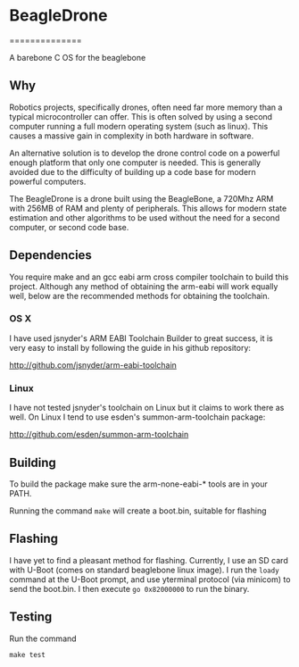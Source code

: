 # BeagleDrone
==============

A barebone C OS for the beaglebone


## Why

Robotics projects, specifically drones, often need far more memory than a
typical microcontroller can offer. This is often solved by using a second
computer running a full modern operating system (such as linux). This causes a
massive gain in complexity in both hardware in software.

An alternative solution is to develop the drone control code on a powerful
enough platform that only one computer is needed. This is generally avoided
due to the difficulty of building up a code base for modern powerful computers.

The BeagleDrone is a drone built using the BeagleBone, a 720Mhz ARM with 256MB
of RAM and plenty of peripherals. This allows for modern state estimation and
other algorithms to be used without the need for a second computer, or second
code base.


## Dependencies

You require make and an gcc eabi arm cross compiler toolchain to build this
project. Although any method of obtaining the arm-eabi will work equally well,
below are the recommended methods for obtaining the toolchain.

### OS X

I have used jsnyder's ARM EABI Toolchain Builder to great success, it is very
easy to install by following the guide in his github repository:

http://github.com/jsnyder/arm-eabi-toolchain

### Linux

I have not tested jsnyder's toolchain on Linux but it claims to work there as
well. On Linux I tend to use esden's summon-arm-toolchain package:

http://github.com/esden/summon-arm-toolchain


## Building

To build the package make sure the arm-none-eabi-\* tools are in your PATH.

Running the command `make` will create a boot.bin, suitable for flashing


## Flashing

I have yet to find a pleasant method for flashing. Currently, I use an SD card
with U-Boot (comes on standard beaglebone linux image). I run the `loady`
command at the U-Boot prompt, and use yterminal protocol (via minicom) to
send the boot.bin. I then execute `go 0x82000000` to run the binary.

## Testing

Run the command

`make test`

